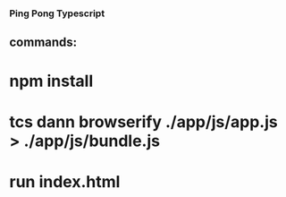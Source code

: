 ### Ping Pong Typescript

## commands:

# npm install

# tcs dann browserify ./app/js/app.js > ./app/js/bundle.js

# run index.html
